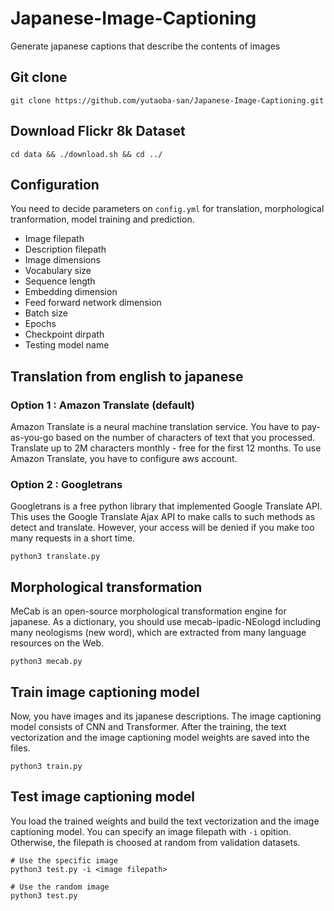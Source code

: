 # Japanese-Image-Captioning
Generate japanese captions that describe the contents of images

## Git clone

    git clone https://github.com/yutaoba-san/Japanese-Image-Captioning.git

## Download Flickr 8k Dataset

    cd data && ./download.sh && cd ../

## Configuration
You need to decide parameters on `config.yml` for translation, morphological tranformation, model training and prediction.
- Image filepath
- Description filepath
- Image dimensions
- Vocabulary size
- Sequence length
- Embedding dimension
- Feed forward network dimension
- Batch size
- Epochs
- Checkpoint dirpath
- Testing model name

## Translation from english to japanese
### Option 1 : Amazon Translate (default)
Amazon Translate is a neural machine translation service. 
You have to pay-as-you-go based on the number of characters of text that you processed. 
Translate up to 2M characters monthly - free for the first 12 months.
To use Amazon Translate, you have to configure aws account.

### Option 2 : Googletrans
Googletrans is a free python library that implemented Google Translate API. 
This uses the Google Translate Ajax API to make calls to such methods as detect and translate. 
However, your access will be denied if you make too many requests in a short time.

    python3 translate.py

## Morphological transformation
MeCab is an open-source morphological transformation engine for japanese.
As a dictionary, you should use mecab-ipadic-NEologd including many neologisms (new word), which are extracted from many language resources on the Web.

    python3 mecab.py

## Train image captioning model
Now, you have images and its japanese descriptions.
The image captioning model consists of CNN and Transformer.
After the training, the text vectorization and the image captioning model weights are saved into the files.

    python3 train.py

## Test image captioning model
You load the trained weights and build the text vectorization and the image captioning model.
You can specify an image filepath with `-i` opition.
Otherwise, the filepath is choosed at random from validation datasets.
    
    # Use the specific image
    python3 test.py -i <image filepath>
    
    # Use the random image
    python3 test.py
